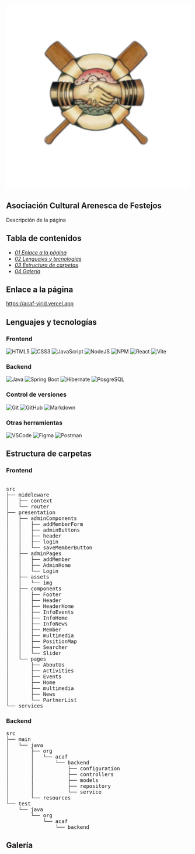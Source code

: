 ![ACAF](./frontend/src/presentation/assets/img/ACAF.svg)

## Asociación Cultural Arenesca de Festejos
Descripción de la página

## Tabla de contenidos
-  [*01 Enlace a la página*](#section_01)
-  [*02 Lenguajes y tecnologías*](#section_02)
-  [*03 Estructura de carpetas*](#section_03)
-  [*04 Galería*](#section_04)

<a id="section_01"></a>
## Enlace a la página
https://acaf-virid.vercel.app

<a id="section_02"></a>
## Lenguajes y tecnologías

### Frontend
![HTML5](https://img.shields.io/badge/html5-%23E34F26.svg?style=for-the-badge&logo=html5&logoColor=white)
![CSS3](https://img.shields.io/badge/css3-%231572B6.svg?style=for-the-badge&logo=css3&logoColor=white)
![JavaScript](https://img.shields.io/badge/javascript-%23323330.svg?style=for-the-badge&logo=javascript&logoColor=%23F7DF1E)
![NodeJS](https://img.shields.io/badge/node.js-6DA55F?style=for-the-badge&logo=node.js&logoColor=white)
![NPM](https://img.shields.io/badge/npm-CB3837?style=for-the-badge&logo=npm&logoColor=white)
![React](https://img.shields.io/badge/react-%2320232a.svg?style=for-the-badge&logo=react&logoColor=%2361DAFB)
![Vite](https://img.shields.io/badge/Vite-B73BFE?style=for-the-badge&logo=vite&logoColor=FFD62E)

### Backend
![Java](https://img.shields.io/badge/java-%23ED8B00.svg?style=for-the-badge&logo=openjdk&logoColor=white)
![Spring Boot](https://img.shields.io/badge/Spring_Boot-F2F4F9?style=for-the-badge&logo=spring-boot)
![Hibernate](https://img.shields.io/badge/Hibernate-59666C?style=for-the-badge&logo=Hibernate&logoColor=white)
![PosgreSQL](https://img.shields.io/badge/PostgreSQL-316192?style=for-the-badge&logo=postgresql&logoColor=white)

### Control de versiones
![Git](https://img.shields.io/badge/git-%23F05033.svg?style=for-the-badge&logo=git&logoColor=white)
![GitHub](https://img.shields.io/badge/github-%23121011.svg?style=for-the-badge&logo=github&logoColor=white)
![Markdown](https://img.shields.io/badge/markdown-%23000000.svg?style=for-the-badge&logo=markdown&logoColor=white)

### Otras herramientas
![VSCode](https://img.shields.io/badge/VSCode-0078D4?style=for-the-badge&logo=visual%20studio%20code&logoColor=white)
![Figma](https://img.shields.io/badge/figma-%23F24E1E.svg?style=for-the-badge&logo=figma&logoColor=white)
![Postman](https://img.shields.io/badge/Postman-FF6C37?style=for-the-badge&logo=Postman&logoColor=white)

<a id="section_03"></a>
## Estructura de carpetas

### Frontend
<pre> 
src
├── middleware
│   ├── context
│   └── router
├── presentation
│   ├── adminComponents
│   │   ├── addMemberForm
│   │   ├── adminButtons
│   │   ├── header
│   │   ├── login
│   │   └── saveMemberButton
│   ├── adminPages
│   │   ├── addMember
│   │   ├── AdminHome
│   │   └── Login
│   ├── assets
│   │   └── img
│   ├── components
│   │   ├── Footer
│   │   ├── Header
│   │   ├── HeaderHome
│   │   ├── InfoEvents
│   │   ├── InfoHome
│   │   ├── InfoNews
│   │   ├── Member
│   │   ├── multimedia
│   │   ├── PositionMap
│   │   ├── Searcher
│   │   └── Slider
│   └── pages
│       ├── AboutUs
│       ├── Activities
│       ├── Events
│       ├── Home
│       ├── multimedia
│       ├── News
│       └── PartnerList
└── services
</pre>

### Backend
<pre>
src
├── main
│   └── java
│       ├── org
│       │   └── acaf
│       │       └── backend
│       │           ├── configuration
│       │           ├── controllers
│       │           ├── models
│       │           ├── repository
│       │           └── service
│       └── resources
└── test
    └── java
        └── org
            └── acaf
                └── backend
</pre>

<a id="section_04"></a>
## Galería

